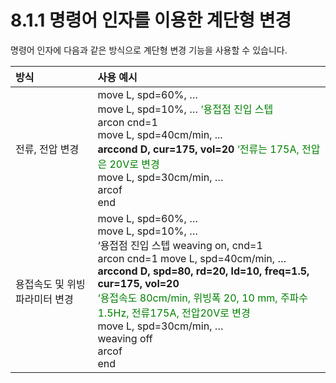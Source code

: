 ﻿# 8.1.1 명령어 인자를 이용한 계단형 변경

명령어 인자에 다음과 같은 방식으로 계단형 변경 기능을 사용할 수 있습니다.


| 방식 | 사용 예시 |
| :--- | :--- |
| 전류, 전압 변경 |move L, spd=60%, …  <br>    move L, spd=10%, …   <span style="color: green"> ‘용접점 진입 스텝 </span> <br>    arcon cnd=1  <br>    move L, spd=40cm/min, ... <br>   <b>  arccond D, cur=175, vol=20 </b>  <span style="color: green"> ‘전류는 175A, 전압은 20V로 변경 </span> <br>   move L, spd=30cm/min, …  <br>    arcof <br>   end |
| 용접속도 및 위빙 파라미터 변경 | move L, spd=60%, …  <br>   move L, spd=10%, …  <br>      ‘용접점 진입 스텝  weaving on, cnd=1 <br>   arcon cnd=1   move L, spd=40cm/min, … <br> <b>  arccond D, spd=80, rd=20, ld=10, freq=1.5, cur=175, vol=20 </b> <br> <span style="color: green">  ‘용접속도 80cm/min, 위빙폭 20, 10 mm, 주파수 1.5Hz, 전류175A, 전압20V로 변경 </span> <br>  move L, spd=30cm/min, …  <br>   weaving off <br>   arcof  <br> end |